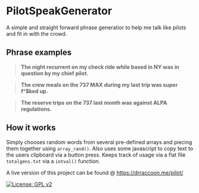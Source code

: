 # PilotSpeakGenerator

A simple and straight forward phrase generatior to help me talk like pilots and fit in with the crowd.

## Phrase examples
> **The night recurrent on my check ride while based in NY was in question by my chief pilot.**

> **The crew meals on the 737 MAX during my last trip was super f^$ked up.**

> **The reserve trips on the 737 last month was against ALPA regulations.**

## How it works
Simply chooses random words from several pre-defined arrays and piecing them together using `array_rand()`. Also uses some javascript to copy text to the users clipboard via a button press. Keeps track of usage via a flat file `totalgens.txt` via  a `intval()` function.

A live version of this project can be found @ https://drraccoon.me/pilot/

[![License: GPL v2](https://img.shields.io/badge/License-GPLv2-blue.svg)](https://www.gnu.org/licenses/gpl-3.0)
